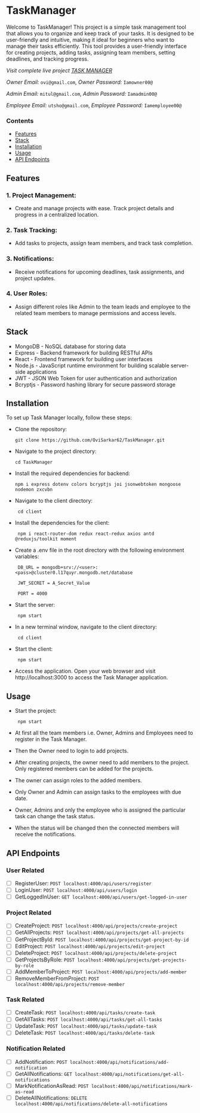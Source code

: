 # TaskManager

Welcome to TaskManager! This project is a simple task management tool that allows you to organize and keep track of your tasks. It is designed to be user-friendly and intuitive, making it ideal for beginners who want to manage their tasks efficiently. This tool provides a user-friendly interface for creating projects, adding tasks, assigning team members, setting deadlines, and tracking progress.

<em> Visit complete live project [TASK MANAGER](https://task-manager-4xtp.onrender.com/login) </em>

<em>Owner Email:</em> `ovi@gmail.com`,
<em>Owner Password:</em> `Iamowner00@`

<em>Admin Email:</em> `mitul@gmail.com`,
<em>Admin Password:</em> `Iamadmin00@`

<em>Employee Email:</em> `utsho@gmail.com`,
<em>Employee Password:</em> `Iamemployee00@`

### Contents

- [Features](#features)
- [Stack](#stack)
- [Installation](#installation) 
- [Usage](#usage) 
- [API Endpoints](#api-endpoints) 

## Features
### 1. Project Management:

- Create and manage projects with ease. Track project details and progress in a centralized location.

### 2. Task Tracking: 

- Add tasks to projects, assign team members, and track task completion.

### 3. Notifications: 

- Receive notifications for upcoming deadlines, task assignments, and project updates.

### 4. User Roles: 

- Assign different roles like Admin to the team leads and employee to the related team members to manage permissions and access levels.

## Stack

- MongoDB - NoSQL database for storing data
- Express - Backend framework for building RESTful APIs
- React - Frontend framework for building user interfaces
- Node.js - JavaScript runtime environment for building scalable server-side applications
- JWT - JSON Web Token for user authentication and authorization
- Bcryptjs - Password hashing library for secure password storage

## Installation

To set up Task Manager locally, follow these steps:

- Clone the repository:

      git clone https://github.com/OviSarkar62/TaskManager.git
      
- Navigate to the project directory:

      cd TaskManager

- Install the required dependencies for backend:

      npm i express dotenv colors bcryptjs joi jsonwebtoken mongoose nodemon zxcvbn
     
- Navigate to the client directory: 

       cd client
    
- Install the dependencies for the client: 

       npm i react-router-dom redux react-redux axios antd @reduxjs/toolkit moment
    
- Create a .env file in the root directory with the following environment variables:

       DB_URL = mongodb+srv://<user>:<pass>@cluster0.l17quyr.mongodb.net/database

       JWT_SECRET = A_Secret_Value
       
       PORT = 4000

- Start the server: 

       npm start
    
- In a new terminal window, navigate to the client directory:

       cd client
    
- Start the client: 

       npm start
    
- Access the application. Open your web browser and visit http://localhost:3000 to access the Task Manager application.

## Usage

- Start the project:

       npm start
 
- At first all the team members i.e. Owner, Admins and Employees need to register in the Task Manager.
- Then the Owner need to login to add projects.
- After creating projects, the owner need to add members to the project. Only registered members can be added for the projects.
- The owner can assign roles to the added members.
- Only Owner and Admin can assign tasks to the employees with due date.
- Owner, Admins and only the employee who is assigned the particular task can change the task status.
- When the status will be changed then the connected members will receive the notifications.

## API Endpoints

### User Related

- [ ] RegisterUser: `POST localhost:4000/api/users/register`
- [ ] LoginUser: `POST localhost:4000/api/users/login`
- [ ] GetLoggedInUser: `GET localhost:4000/api/users/get-logged-in-user`

### Project Related

- [ ] CreateProject: `POST localhost:4000/api/projects/create-project`
- [ ] GetAllProjects: `POST localhost:4000/api/projects/get-all-projects`
- [ ] GetProjectById: `POST localhost:4000/api/projects/get-project-by-id`
- [ ] EditProject: `POST localhost:4000/api/projects/edit-project`
- [ ] DeleteProject: `POST localhost:4000/api/projects/delete-project`
- [ ] GetProjectsByRole: `POST localhost:4000/api/projects/get-projects-by-role`
- [ ] AddMemberToProject: `POST localhost:4000/api/projects/add-member`
- [ ] RemoveMemberFromProject: `POST localhost:4000/api/projects/remove-member`

### Task Related

- [ ] CreateTask: `POST localhost:4000/api/tasks/create-task`
- [ ] GetAllTasks: `POST localhost:4000/api/tasks/get-all-tasks`
- [ ] UpdateTask: `POST localhost:4000/api/tasks/update-task`
- [ ] DeleteTask: `POST localhost:4000/api/tasks/delete-task`

### Notification Related

- [ ] AddNotification: `POST localhost:4000/api/notifications/add-notification`
- [ ] GetAllNotifications: `GET localhost:4000/api/notifications/get-all-notifications`
- [ ] MarkNotificationAsRead: `POST localhost:4000/api/notifications/mark-as-read`
- [ ] DeleteAllNotifications: `DELETE localhost:4000/api/notifications/delete-all-notifications`
